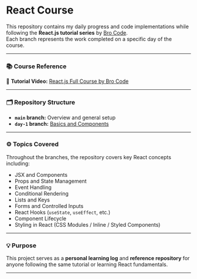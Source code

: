 # React Course

This repository contains my daily progress and code implementations while following the **React.js tutorial series** by [Bro Code](https://www.youtube.com/@BroCodez).  
Each branch represents the work completed on a specific day of the course.

---

### 📚 Course Reference

🎥 **Tutorial Video:** [React.js Full Course by Bro Code](https://youtu.be/CgkZ7MvWUAA?si=BGY5KpzCSidPN8iD)

---

### 🗂️ Repository Structure

- **`main` branch:** Overview and general setup
- **`day-1` branch:** [Basics and Components](/logs/day1.md)

---

### ⚙️ Topics Covered

Throughout the branches, the repository covers key React concepts including:

- JSX and Components
- Props and State Management
- Event Handling
- Conditional Rendering
- Lists and Keys
- Forms and Controlled Inputs
- React Hooks (`useState`, `useEffect`, etc.)
- Component Lifecycle
- Styling in React (CSS Modules / Inline / Styled Components)

---

### 💡 Purpose

This project serves as a **personal learning log** and **reference repository** for anyone following the same tutorial or learning React fundamentals.

---
